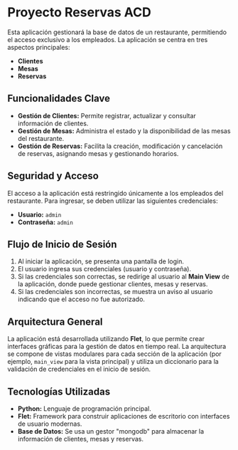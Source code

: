 # Proyecto Reservas ACD

Esta aplicación gestionará la base de datos de un restaurante, permitiendo el acceso exclusivo a los empleados. La aplicación se centra en tres aspectos principales:

- **Clientes**
- **Mesas**
- **Reservas**

## Funcionalidades Clave

- **Gestión de Clientes:** Permite registrar, actualizar y consultar información de clientes.
- **Gestión de Mesas:** Administra el estado y la disponibilidad de las mesas del restaurante.
- **Gestión de Reservas:** Facilita la creación, modificación y cancelación de reservas, asignando mesas y gestionando horarios.

## Seguridad y Acceso

El acceso a la aplicación está restringido únicamente a los empleados del restaurante. Para ingresar, se deben utilizar las siguientes credenciales:

- **Usuario:** `admin`
- **Contraseña:** `admin`

## Flujo de Inicio de Sesión

1. Al iniciar la aplicación, se presenta una pantalla de login.
2. El usuario ingresa sus credenciales (usuario y contraseña).
3. Si las credenciales son correctas, se redirige al usuario al **Main View** de la aplicación, donde puede gestionar clientes, mesas y reservas.
4. Si las credenciales son incorrectas, se muestra un aviso al usuario indicando que el acceso no fue autorizado.

## Arquitectura General

La aplicación está desarrollada utilizando **Flet**, lo que permite crear interfaces gráficas para la gestión de datos en tiempo real. La arquitectura se compone de vistas modulares para cada sección de la aplicación (por ejemplo, `main_view` para la vista principal) y utiliza un diccionario para la validación de credenciales en el inicio de sesión.

## Tecnologías Utilizadas

- **Python:** Lenguaje de programación principal.
- **Flet:** Framework para construir aplicaciones de escritorio con interfaces de usuario modernas.
- **Base de Datos:** Se usa un gestor "mongodb" para almacenar la información de clientes, mesas y reservas.